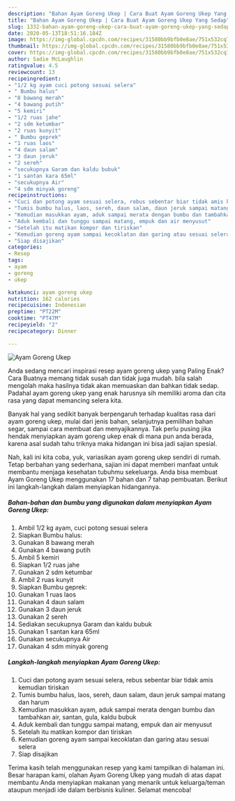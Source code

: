 ```yaml
---
description: "Bahan Ayam Goreng Ukep | Cara Buat Ayam Goreng Ukep Yang Sedap"
title: "Bahan Ayam Goreng Ukep | Cara Buat Ayam Goreng Ukep Yang Sedap"
slug: 1332-bahan-ayam-goreng-ukep-cara-buat-ayam-goreng-ukep-yang-sedap
date: 2020-05-13T18:51:16.184Z
image: https://img-global.cpcdn.com/recipes/31580bb9bfb0e8ae/751x532cq70/ayam-goreng-ukep-foto-resep-utama.jpg
thumbnail: https://img-global.cpcdn.com/recipes/31580bb9bfb0e8ae/751x532cq70/ayam-goreng-ukep-foto-resep-utama.jpg
cover: https://img-global.cpcdn.com/recipes/31580bb9bfb0e8ae/751x532cq70/ayam-goreng-ukep-foto-resep-utama.jpg
author: Sadie McLaughlin
ratingvalue: 4.5
reviewcount: 13
recipeingredient:
- "1/2 kg ayam cuci potong sesuai selera"
- " Bumbu halus"
- "8 bawang merah"
- "4 bawang putih"
- "5 kemiri"
- "1/2 ruas jahe"
- "2 sdm ketumbar"
- "2 ruas kunyit"
- " Bumbu geprek"
- "1 ruas laos"
- "4 daun salam"
- "3 daun jeruk"
- "2 sereh"
- "secukupnya Garam dan kaldu bubuk"
- "1 santan kara 65ml"
- "secukupnya Air"
- "4 sdm minyak goreng"
recipeinstructions:
- "Cuci dan potong ayam sesuai selera, rebus sebentar biar tidak amis kemudian tiriskan"
- "Tumis bumbu halus, laos, sereh, daun salam, daun jeruk sampai matang dan harum"
- "Kemudian masukkan ayam, aduk sampai merata dengan bumbu dan tambahkan air, santan, gula, kaldu bubuk"
- "Aduk kembali dan tunggu sampai matang, empuk dan air menyusut"
- "Setelah itu matikan kompor dan tiriskan"
- "Kemudian goreng ayam sampai kecoklatan dan garing atau sesuai selera"
- "Siap disajikan"
categories:
- Resep
tags:
- ayam
- goreng
- ukep

katakunci: ayam goreng ukep 
nutrition: 162 calories
recipecuisine: Indonesian
preptime: "PT22M"
cooktime: "PT47M"
recipeyield: "2"
recipecategory: Dinner

---
```



![Ayam Goreng Ukep](https://img-global.cpcdn.com/recipes/31580bb9bfb0e8ae/751x532cq70/ayam-goreng-ukep-foto-resep-utama.jpg)

Anda sedang mencari inspirasi resep ayam goreng ukep yang Paling Enak? Cara Buatnya memang tidak susah dan tidak juga mudah. bila salah mengolah maka hasilnya tidak akan memuaskan dan bahkan tidak sedap. Padahal ayam goreng ukep yang enak harusnya sih memiliki aroma dan cita rasa yang dapat memancing selera kita.

Banyak hal yang sedikit banyak berpengaruh terhadap kualitas rasa dari ayam goreng ukep, mulai dari jenis bahan, selanjutnya pemilihan bahan segar, sampai cara membuat dan menyajikannya. Tak perlu pusing jika hendak menyiapkan ayam goreng ukep enak di mana pun anda berada, karena asal sudah tahu triknya maka hidangan ini bisa jadi sajian spesial.




Nah, kali ini kita coba, yuk, variasikan ayam goreng ukep sendiri di rumah. Tetap berbahan yang sederhana, sajian ini dapat memberi manfaat untuk membantu menjaga kesehatan tubuhmu sekeluarga. Anda bisa membuat Ayam Goreng Ukep menggunakan 17 bahan dan 7 tahap pembuatan. Berikut ini langkah-langkah dalam menyiapkan hidangannya.

<!--inarticleads1-->

##### Bahan-bahan dan bumbu yang digunakan dalam menyiapkan Ayam Goreng Ukep:

1. Ambil 1/2 kg ayam, cuci potong sesuai selera
1. Siapkan  Bumbu halus:
1. Gunakan 8 bawang merah
1. Gunakan 4 bawang putih
1. Ambil 5 kemiri
1. Siapkan 1/2 ruas jahe
1. Gunakan 2 sdm ketumbar
1. Ambil 2 ruas kunyit
1. Siapkan  Bumbu geprek:
1. Gunakan 1 ruas laos
1. Gunakan 4 daun salam
1. Gunakan 3 daun jeruk
1. Gunakan 2 sereh
1. Sediakan secukupnya Garam dan kaldu bubuk
1. Gunakan 1 santan kara 65ml
1. Gunakan secukupnya Air
1. Gunakan 4 sdm minyak goreng




<!--inarticleads2-->

##### Langkah-langkah menyiapkan Ayam Goreng Ukep:

1. Cuci dan potong ayam sesuai selera, rebus sebentar biar tidak amis kemudian tiriskan
1. Tumis bumbu halus, laos, sereh, daun salam, daun jeruk sampai matang dan harum
1. Kemudian masukkan ayam, aduk sampai merata dengan bumbu dan tambahkan air, santan, gula, kaldu bubuk
1. Aduk kembali dan tunggu sampai matang, empuk dan air menyusut
1. Setelah itu matikan kompor dan tiriskan
1. Kemudian goreng ayam sampai kecoklatan dan garing atau sesuai selera
1. Siap disajikan




Terima kasih telah menggunakan resep yang kami tampilkan di halaman ini. Besar harapan kami, olahan Ayam Goreng Ukep yang mudah di atas dapat membantu Anda menyiapkan makanan yang menarik untuk keluarga/teman ataupun menjadi ide dalam berbisnis kuliner. Selamat mencoba!
